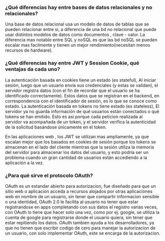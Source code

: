 ### ¿Qué diferencias hay entre bases de datos relacionales y no relacionales?

Una base de datos relacional usa un modelo de datos de tablas que se pueden relacionar entre si, a diferencia de una bd no relacional que puede usar distintos modelos de datos como documentos , clave - valor.
La diferencia mas notable entre SQL y noSQL es que las bd noSQL se pueden escalar mas facilmente y tienen un mejor rendimiento(necesitan menos recursos de hardware).

### ¿Qué diferencias hay entre JWT y Session Cookie, qué ventajas da cada uno?

La autenticación basada en cookies tiene un estado (es stateful), Al iniciar sesión, luego que un usuario envía sus credenciales (y estas se validan), el servidor registra datos (con el fin de recordar que el usuario se ha identificado correctamente). Estos datos que se registran en el backend, en correspondencia con el identificador de sesión, es lo que se conoce como estado.
La autenticación basada en tokens no tiene estado (es stateless), El servidor ya no guarda información de qué usuarios están conectados o qué tokens se han emitido. Esto es así porque cada peticion realizada al servidor va acompañada de un token, y el servidor verifica la autenticidad de la solicitud basándose únicamente en el token.

En las aplicaciones web , los JWT se utilizan mas ampliamente, ya que escalan mejor que los basados en cookies de sesión porque los tokens se almacenan en el lado del cliente mientras que la sesión utiliza la memoria del servidor para almacenar los datos del usuario, y esto podría ser un problema cuando un gran cantidad de usuarios están accediendo a la aplicación a la vez.

### ¿Para qué sirve el protocolo OAuth?

OAuth es un estandar abierto para autorizacion, fue diseñado para que un sitio web o aplicacion acceda a recursos alojados por otras aplicaciones web en nombre de un usuario, sin tener que compartir informacion sensible o una identidad, OAuth 2.0 le facilita al usuario no tener que estar registrandose en apps completando con sus datos el registro varias veces, con OAuth lo tiene que hacer solo una vez, como por ej. google, se utiliza la cuenta de google para registrarse donde el usuario quiera, sin tener que estar repitiendo los datos.
OAuth tambien ayuda a los desarrolladores, ya que no tienen que escribir codigo de cero para manejar la autorizacion de un usuario, con solo implementar OAuth, este se encarga de la autorizacion.
